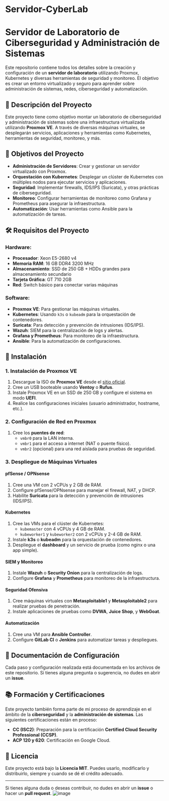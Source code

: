 # Servidor-CyberLab
# Servidor de Laboratorio de Ciberseguridad y Administración de Sistemas

Este repositorio contiene todos los detalles sobre la creación y configuración de un **servidor de laboratorio** utilizando Proxmox, Kubernetes y diversas herramientas de seguridad y monitoreo. El objetivo es crear un entorno virtualizado y seguro para aprender sobre administración de sistemas, redes, ciberseguridad y automatización.

## 🚀 Descripción del Proyecto

Este proyecto tiene como objetivo montar un laboratorio de ciberseguridad y administración de sistemas sobre una infraestructura virtualizada utilizando **Proxmox VE**. A través de diversas máquinas virtuales, se desplegarán servicios, aplicaciones y herramientas como Kubernetes, herramientas de seguridad, monitoreo, y más.

## 🎯 Objetivos del Proyecto

- **Administración de Servidores**: Crear y gestionar un servidor virtualizado con Proxmox.
- **Orquestación con Kubernetes**: Desplegar un clúster de Kubernetes con múltiples nodos para ejecutar servicios y aplicaciones.
- **Seguridad**: Implementar firewalls, IDS/IPS (Suricata), y otras prácticas de ciberseguridad.
- **Monitoreo**: Configurar herramientas de monitoreo como Grafana y Prometheus para asegurar la infraestructura.
- **Automatización**: Usar herramientas como Ansible para la automatización de tareas.
  
## 🛠️ Requisitos del Proyecto

### Hardware:

- **Procesador**: Xeon E5-2680 v4
- **Memoria RAM**: 16 GB DDR4 3200 MHz
- **Almacenamiento**: SSD de 250 GB + HDDs grandes para almacenamiento secundario
- **Tarjeta Gráfica**: GT 710 2GB
- **Red**: Switch básico para conectar varias máquinas

### Software:

- **Proxmox VE**: Para gestionar las máquinas virtuales.
- **Kubernetes**: Usando `k3s` o `kubeadm` para la orquestación de contenedores.
- **Suricata**: Para detección y prevención de intrusiones (IDS/IPS).
- **Wazuh**: SIEM para la centralización de logs y alertas.
- **Grafana y Prometheus**: Para monitoreo de la infraestructura.
- **Ansible**: Para la automatización de configuraciones.

## 🔧 Instalación

### 1. Instalación de Proxmox VE

1. Descargue la ISO de **Proxmox VE** desde el [sitio oficial](https://www.proxmox.com/en/proxmox-ve).
2. Cree un USB booteable usando **Ventoy** o **Rufus**.
3. Instale Proxmox VE en un SSD de 250 GB y configure el sistema en modo **UEFI**.
4. Realice las configuraciones iniciales (usuario administrador, hostname, etc.).

### 2. Configuración de Red en Proxmox

1. Cree los **puentes de red**:
   - `vmbr0` para la LAN interna.
   - `vmbr1` para el acceso a internet (NAT o puente físico).
   - `vmbr2` (opcional) para una red aislada para pruebas de seguridad.

### 3. Despliegue de Máquinas Virtuales

#### pfSense / OPNsense
1. Cree una VM con 2 vCPUs y 2 GB de RAM.
2. Configure pfSense/OPNsense para manejar el firewall, NAT, y DHCP.
3. Habilite **Suricata** para la detección y prevención de intrusiones (IDS/IPS).

#### Kubernetes
1. Cree las VMs para el clúster de Kubernetes:
   - `kubemaster` con 4 vCPUs y 4 GB de RAM.
   - `kubeworker1` y `kubeworker2` con 2 vCPUs y 2-4 GB de RAM.
2. Instale **k3s** o **kubeadm** para la orquestación de contenedores.
3. Despliegue el **dashboard** y un servicio de prueba (como nginx o una app simple).

#### SIEM y Monitoreo
1. Instale **Wazuh** o **Security Onion** para la centralización de logs.
2. Configure **Grafana** y **Prometheus** para monitoreo de la infraestructura.

#### Seguridad Ofensiva
1. Cree máquinas virtuales con **Metasploitable1** y **Metasploitable2** para realizar pruebas de penetración.
2. Instale aplicaciones de pruebas como **DVWA**, **Juice Shop**, y **WebGoat**.

#### Automatización
1. Cree una VM para **Ansible Controller**.
2. Configure **GitLab CI** o **Jenkins** para automatizar tareas y despliegues.

## 📜 Documentación de Configuración

Cada paso y configuración realizada está documentada en los archivos de este repositorio. Si tienes alguna pregunta o sugerencia, no dudes en abrir un **issue**.

## 📚 Formación y Certificaciones

Este proyecto también forma parte de mi proceso de aprendizaje en el ámbito de la **ciberseguridad** y la **administración de sistemas**. Las siguientes certificaciones están en proceso:

- **CC (ISC2)**: Preparación para la certificación **Certified Cloud Security Professional (CCSP)**.
- **ACP 120 y 620**: Certificación en Google Cloud.

## 📝 Licencia

Este proyecto está bajo la **Licencia MIT**. Puedes usarlo, modificarlo y distribuirlo, siempre y cuando se dé el crédito adecuado.

---

Si tienes alguna duda o deseas contribuir, no dudes en abrir un **issue** o hacer un **pull request**.
![image](https://github.com/user-attachments/assets/cc6c5955-1012-4f91-a574-6c7a9f14e65e)
